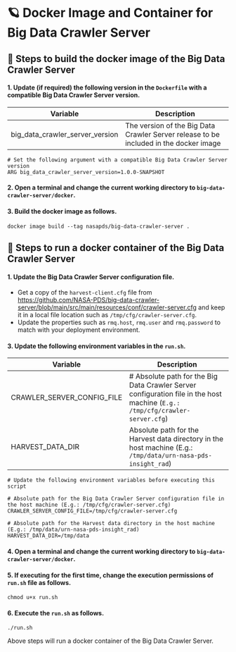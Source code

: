 # 🪐 Docker Image and Container for Big Data Crawler Server

## 🏃 Steps to build the docker image of the Big Data Crawler Server

#### 1. Update (if required) the following version in the `Dockerfile` with a compatible Big Data Crawler Server version.

| Variable                        | Description |
| ------------------------------- | ------------|
| big_data_crawler_server_version | The version of the Big Data Crawler Server release to be included in the docker image|

```    
# Set the following argument with a compatible Big Data Crawler Server version
ARG big_data_crawler_server_version=1.0.0-SNAPSHOT
```

#### 2. Open a terminal and change the current working directory to `big-data-crawler-server/docker`.

#### 3. Build the docker image as follows.

```
docker image build --tag nasapds/big-data-crawler-server .
```

## 🏃 Steps to run a docker container of the Big Data Crawler Server

#### 1. Update the Big Data Crawler Server configuration file.

* Get a copy of the `harvest-client.cfg` file from https://github.com/NASA-PDS/big-data-crawler-server/blob/main/src/main/resources/conf/crawler-server.cfg and
keep it in a local file location such as `/tmp/cfg/crawler-server.cfg`.
* Update the properties such as `rmq.host`, `rmq.user` and `rmq.password` to match with your deployment environment.

#### 3. Update the following environment variables in the `run.sh`.

| Variable                   | Description |
| -------------------------- | ----------- |
| CRAWLER_SERVER_CONFIG_FILE | # Absolute path for the Big Data Crawler Server configuration file in the host machine (`E.g.: /tmp/cfg/crawler-server.cfg`) |
| HARVEST_DATA_DIR           | Absolute path for the Harvest data directory in the host machine (E.g.: `/tmp/data/urn-nasa-pds-insight_rad`) |

```    
# Update the following environment variables before executing this script

# Absolute path for the Big Data Crawler Server configuration file in the host machine (E.g.: /tmp/cfg/crawler-server.cfg)
CRAWLER_SERVER_CONFIG_FILE=/tmp/cfg/crawler-server.cfg

# Absolute path for the Harvest data directory in the host machine (E.g.: /tmp/data/urn-nasa-pds-insight_rad)
HARVEST_DATA_DIR=/tmp/data
```

#### 4. Open a terminal and change the current working directory to `big-data-crawler-server/docker`.

#### 5. If executing for the first time, change the execution permissions of `run.sh` file as follows.

```
chmod u+x run.sh
```

#### 6. Execute the `run.sh` as follows.

```
./run.sh
```

Above steps will run a docker container of the Big Data Crawler Server.
